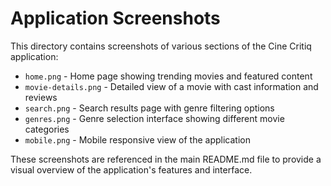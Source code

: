 # Application Screenshots

This directory contains screenshots of various sections of the Cine Critiq application:

- `home.png` - Home page showing trending movies and featured content
- `movie-details.png` - Detailed view of a movie with cast information and reviews
- `search.png` - Search results page with genre filtering options
- `genres.png` - Genre selection interface showing different movie categories
- `mobile.png` - Mobile responsive view of the application

These screenshots are referenced in the main README.md file to provide a visual overview of the application's features and interface. 